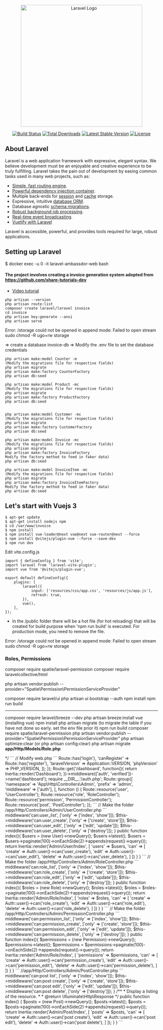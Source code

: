 <p align="center"><a href="https://laravel.com" target="_blank"><img src="https://raw.githubusercontent.com/laravel/art/master/logo-lockup/5%20SVG/2%20CMYK/1%20Full%20Color/laravel-logolockup-cmyk-red.svg" width="400" alt="Laravel Logo"></a></p>

<p align="center">
<a href="https://github.com/laravel/framework/actions"><img src="https://github.com/laravel/framework/workflows/tests/badge.svg" alt="Build Status"></a>
<a href="https://packagist.org/packages/laravel/framework"><img src="https://img.shields.io/packagist/dt/laravel/framework" alt="Total Downloads"></a>
<a href="https://packagist.org/packages/laravel/framework"><img src="https://img.shields.io/packagist/v/laravel/framework" alt="Latest Stable Version"></a>
<a href="https://packagist.org/packages/laravel/framework"><img src="https://img.shields.io/packagist/l/laravel/framework" alt="License"></a>
</p>

## About Laravel

Laravel is a web application framework with expressive, elegant syntax. We believe development must be an enjoyable and creative experience to be truly fulfilling. Laravel takes the pain out of development by easing common tasks used in many web projects, such as:

- [Simple, fast routing engine](https://laravel.com/docs/routing).
- [Powerful dependency injection container](https://laravel.com/docs/container).
- Multiple back-ends for [session](https://laravel.com/docs/session) and [cache](https://laravel.com/docs/cache) storage.
- Expressive, intuitive [database ORM](https://laravel.com/docs/eloquent).
- Database agnostic [schema migrations](https://laravel.com/docs/migrations).
- [Robust background job processing](https://laravel.com/docs/queues).
- [Real-time event broadcasting](https://laravel.com/docs/broadcasting).
- [Vuetify with Laravel](https://medium.com/@hafizzeeshan619/setting-up-laravel-10-with-vue3-and-vuetify3-26de92235baa)

Laravel is accessible, powerful, and provides tools required for large, robust applications.

## Setting up Laravel

$ docker exec -u 0 -it laravel-ambassdor-web bash

#### The project involves creating a invoice generation system adopted from https://github.com/share-tutorials-dev

* [Video tutorial](https://www.youtube.com/watch?v=_MZ1B5F2PFc)
```
php artisan --version
php artisan route:list
composer create laravel/laravel invoice
cd invoice
php artisan key:generate --ansi
php artisan serve
```
Error: /storage could not be opened in append mode: Failed to open stream
sudo chmod -R ugo+rw storage


=> create a database invoice-db
=> Modify the .env file to set the database credentials
```
php artisan make:model Counter -m 
(Modify the migrations file for respective fields)
php artisan migrate
php artisan make:factory CounterFactory
php artisan db:seed

php artisan make:model Product -mc
(Modify the migrations file for respective fields)
php artisan migrate
php artisan make:factory ProductFactory
php artisan db:seed


php artisan make:model Customer -mc
(Modify the migrations file for respective fields)
php artisan migrate
php artisan make:factory CustomerFactory
php artisan db:seed

php artisan make:model Invoice -mc
(Modify the migrations file for respective fields)
php artisan migrate
php artisan make:factory InvoiceFactory
Modify the factory method to feed in faker data)
php artisan db:seed

php artisan make:model InvoiceItem -mc
(Modify the migrations file for respective fields)
php artisan migrate
php artisan make:factory InvoiceItemFactory
Modify the factory method to feed in faker data)
php artisan db:seed
```

## Let's start with Vuejs 3
```
$ apt-get update
$ apt-get install nodejs npm
$ cd /var/www/invoice
$ npm install
$ npm install vue-loader@next vue@next vue-router@next --force
$ npm install @vitejs/plugin-vue --force --save-dev
$ npm run dev
```

Edit vite.config.js

```
import { defineConfig } from 'vite';
import laravel from 'laravel-vite-plugin';
import vue from '@vitejs/plugin-vue';

export default defineConfig({
    plugins: [
        laravel({
            input: ['resources/css/app.css', 'resources/js/app.js'],
            refresh: true,
        }),
        vue(),
    ],
});

```
* In the /public folder there will be a hot file (for hot reloading) that will be created for build purpose when 'npm run build' is executed. For production mode, you need to remove the file.

Error: /storage could not be opened in append mode: Failed to open stream
sudo chmod -R ugo+rw storage


### Roles, Permissions



composer require spatie/laravel-permission
composer require laravelcollective/html

php artisan vendor:publish --provider="Spatie\Permission\PermissionServiceProvider"

composer require laravel/ui
php artisan ui bootstrap --auth
npm install
npm run build

---


composer require laravel/breeze --dev
php artisan breeze:install vue (installing vue)
npm install
php artisan migrate (to migrate the table if you have not done so early. set the env file prior it)
npm run build
composer require spatie/laravel-permission
php artisan vendor:publish --provider="Spatie\Permission\PermissionServiceProvider"
php artisan optimize:clear (or php artisan config:clear)
php artisan migrate
**app/Http/Models/Role.php**
<?php

namespace App\Models;

use Spatie\Permission\Models\Role as OriginalRole;
class Role extends OriginalRole
{
    protected $fillable = [
        'name',
        'guard_name',
        'updated_at',
        'created_at'
    ]
}

**app/Http/Models/Permission.php**
<?php

namespace App\Models;

use Spatie\Permission\Models\Permission as OriginalPermission;
class Permission extends OriginalPermission
{
    protected $fillable = [
        'name',
        'guard_name',
        'updated_at',
        'created_at'
    ]
}

$ php artisan migrate
$ php artisan make:model Post --migration

```
// Setup HasRoles trait
use Spatie\Permission\Traits\HasRoles;

class User extends Authenticatable
{
    use HasApiTokens, HasFactory, Notifiable, HasRoles;

    /**
     * The attributes that are mass assignable.
     *
     * @var array<int, string>
     */

```

// Modify web.php
```
<?php

use Illuminate\Support\Facades\Route;

/*
|--------------------------------------------------------------------------
| Web Routes
|--------------------------------------------------------------------------
|
| Here is where you can register web routes for your application. These
| routes are loaded by the RouteServiceProvider and all of them will
| be assigned to the "web" middleware group. Make something great!
|
*/


Route::get('/', function () {
    return Inertia::render('Welcome', [
        'canLogin' => Route::has('login'),
        'canRegister' => Route::has('register'),
        'laravelVersion' => Application::VERSION,
        'phpVersion' => PHP_VERSION,
    ]);
});

Route::get('/dashboard', function(){
    return Inertia::render('Dashboard');
})->middleware(['auth', 'verified'])->name('dashboard');

require __DIR__.'/auth.php';

Route::group([
    'namespace' => 'App\Http\Controllers\Admin',
    'prefix' => 'admin',
    'middleware' => ['auth'],
], function () {
    Route::resource('user', 'UserController');
    Route::resource('role', 'RoleController');
    Route::resource('permission', 'PermissionController');
    Route::resource('post', 'PostController');
});

```

// Make the folder /app/Http/Controllers/Admin/UserController.php
```
<?php

namespace App\Http\Controllers\Admin;

use App\Models\User;
use App\Http\Controllers\Controller;
use Illuminate\Support\Facades\Auth;
use Inertia\Inertia;

class UserController extends Controller
{
    public function __construct(){
        $this->middleware('can:user_list', ['only' => ['index', 'show']]);
        $this->middleware('can:user_create', ['only' => ['create', 'store']]);
        $this->middleware('can:user_edit', ['only' => ['edit', 'update']]);
        $this->middleware('can:user_delete', ['only' => ['destroy']]);
    }

    public function index(){
        $users = (new User)->newQuery();
        $users->latest();
        $users = $users->paginate(100)->onEachSide(2)->appends(request()->query());

        return Inertia::render('Admin/User/Index', [
            'users' => $users,
            'can' => [
                'create' => Auth::user()->can('user_create'),
                'edit' => Auth::user()->can('user_edit'),
                'delete' => Auth::user()->can('user_delete'),
            ]
        ])
    }
}


```



// Make the folder /app/Http/Controllers/Admin/RoleController.php
```
<?php

namespace App\Http\Controllers\Admin;

use App\Models\Role;
use App\Http\Controllers\Controller;
use Illuminate\Support\Facades\Auth;
use Inertia\Inertia;

class UserController extends Controller
{
    public function __construct(){
        $this->middleware('can:role_list', ['only' => ['index', 'show']]);
        $this->middleware('can:role_create', ['only' => ['create', 'store']]);
        $this->middleware('can:role_edit', ['only' => ['edit', 'update']]);
        $this->middleware('can:role_delete', ['only' => ['destroy']]);
    }

    public function index(){
        $roles = (new Role)->newQuery();
        $roles->latest();
        $roles = $roles->paginate(100)->onEachSide(2)->appends(request()->query());

        return Inertia::render('Admin/Role/Index', [
            'roles' => $roles,
            'can' => [
                'create' => Auth::user()->can('role_create'),
                'edit' => Auth::user()->can('role_edit'),
                'delete' => Auth::user()->can('role_delete'),
            ]
        ])
    }
}


```



// Make the folder /app/Http/Controllers/Admin/PermissionController.php
```
<?php

namespace App\Http\Controllers\Admin;

use App\Models\Permission;
use App\Http\Controllers\Controller;
use Illuminate\Support\Facades\Auth;
use Inertia\Inertia;

class PermissionController extends Controller
{
    public function __construct(){
        $this->middleware('can:permission_list', ['only' => ['index', 'show']]);
        $this->middleware('can:permission_create', ['only' => ['create', 'store']]);
        $this->middleware('can:permission_edit', ['only' => ['edit', 'update']]);
        $this->middleware('can:permission_delete', ['only' => ['destroy']]);
    }

    public function index(){
        $permissions = (new Permission)->newQuery();
        $permissions->latest();
        $permissions = $permissions->paginate(100)->onEachSide(2)->appends(request()->query());

        return Inertia::render('Admin/Role/Index', [
            'permissions' => $permissions,
            'can' => [
                'create' => Auth::user()->can('permission_create'),
                'edit' => Auth::user()->can('permission_edit'),
                'delete' => Auth::user()->can('permission_delete'),
            ]
        ])
    }
}
```

//app/Http/Controllers/Admin/PostController.php
```
<?php

namespace App\Http\Controllers\Admin;

use App\Http\Controllers\Controller;
use App\Models\Post;
use Illuminate\Http\Request;
use Illuminate\Support\Facades\Auth;
use Inertia\Inertia;

class PostController extends Controller
{
    public function __construct()
    {
        $this->middleware('can:post list', ['only' => ['index', 'show']]);
        $this->middleware('can:post create', ['only' => ['create', 'store']]);
        $this->middleware('can:post edit', ['only' => ['edit', 'update']]);
        $this->middleware('can:post delete', ['only' => ['destroy']]);
    }

    /**
     * Display a listing of the resource.
     *
     * @return \Illuminate\Http\Response
     */
    public function index()
    {
        $posts = (new Post)->newQuery();
        $posts->latest();
        $posts = $posts->paginate(100)->onEachSide(2)->appends(request()->query());

        return Inertia::render('Admin/Post/Index', [
            'posts' => $posts,
            'can' => [
                'create' => Auth::user()->can('post create'),
                'edit' => Auth::user()->can('post edit'),
                'delete' => Auth::user()->can('post delete'),
            ]
        ]);
    }
}


```




